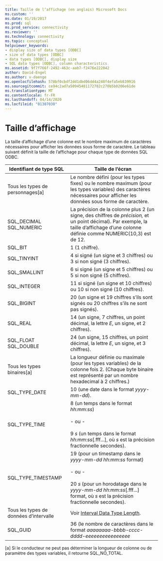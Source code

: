```yaml
---
title: Taille de l’affichage (en anglais) Microsoft Docs
ms.custom: ''
ms.date: 01/19/2017
ms.prod: sql
ms.prod_service: connectivity
ms.reviewer: ''
ms.technology: connectivity
ms.topic: conceptual
helpviewer_keywords:
- display size of data types [ODBC]
- size of data types [ODBC]
- data types [ODBC], display size
- SQL data types [ODBC], column characteristics
ms.assetid: 9f7f766f-2492-463c-aab7-f2476e222042
author: David-Engel
ms.author: v-daenge
ms.openlocfilehash: 578bf0cbdf2dd1dbd06dd4a248f4efa5eb839916
ms.sourcegitcommit: ce94c2ad7a50945481172782c270b5b0206e61de
ms.translationtype: MT
ms.contentlocale: fr-FR
ms.lasthandoff: 04/14/2020
ms.locfileid: "81307030"
---
```

# <a name="display-size"></a>Taille d’affichage
La taille d’affichage d’une colonne est le nombre maximum de caractères nécessaires pour afficher les données sous forme de caractère. Le tableau suivant définit la taille de l’affichage pour chaque type de données SQL ODBC.  
  
|Identifiant de type SQL|Taille de l’écran|  
|-------------------------|------------------|  
|Tous les types de personnages[a]|Le nombre défini (pour les types fixes) ou le nombre maximum (pour les types variables) des caractères nécessaires pour afficher les données sous forme de caractère.|  
|SQL_DECIMAL SQL_NUMERIC|La précision de la colonne plus 2 (un signe, des chiffres de *précision,* et un point décimal). Par exemple, la taille d’affichage d’une colonne définie comme NUMERIC(10,3) est de 12.|  
|SQL_BIT|1 (1 chiffre).|  
|SQL_TINYINT|4 si signé (un signe et 3 chiffres) ou 3 si non signé (3 chiffres).|  
|SQL_SMALLINT|6 si signé (un signe et 5 chiffres) ou 5 si non signé (5 chiffres).|  
|SQL_INTEGER|11 si signé (un signe et 10 chiffres) ou 10 si non signé (10 chiffres).|  
|SQL_BIGINT|20 (un signe et 19 chiffres s’ils sont signés ou 20 chiffres s’ils ne sont pas signés).|  
|SQL_REAL|14 (un signe, 7 chiffres, un point décimal, la lettre *E*, un signe, et 2 chiffres).|  
|SQL_FLOAT SQL_DOUBLE|24 (un signe, 15 chiffres, un point décimal, la lettre *E*, un signe, et 3 chiffres).|  
|Tous les types binaires[a]|La longueur définie ou maximale (pour les types variables) de la colonne fois 2. (Chaque byte binaire est représenté par un nombre hexadecimal à 2 chiffres.)|  
|SQL_TYPE_DATE|10 (une date dans le format *yyyy-mm-dd*).|  
|SQL_TYPE_TIME|8 (un temps dans le format *hh:mm:ss*)<br /><br /> - ou -<br /><br /> 9 *s* (un temps dans le format *hh:mm:ss*[.fff...], où *s* est la précision fractionnelle secondes).|  
|SQL_TYPE_TIMESTAMP|19 (pour un timestamp dans le *yyyy-mm-dd hh:mm:ss* format)<br /><br /> - ou -<br /><br /> 20 *s* (pour un horodatage dans le *yyyy-mm-dd hh:mm:ss*[.fff...] format, où *s* est la précision fractionnelle secondes).|  
|Tous les types de données d’intervalle|Voir [Interval Data Type Length](../../../odbc/reference/appendixes/interval-data-type-length.md).|  
|SQL_GUID|36 (le nombre de caractères dans le format *aaaaaaaa-bbbb-cccc-dddd-eeeeeeeeeeeeeeee*|  
  
 [a] Si le conducteur ne peut pas déterminer la longueur de colonne ou de paramètre des types variables, il retourne SQL_NO_TOTAL.
